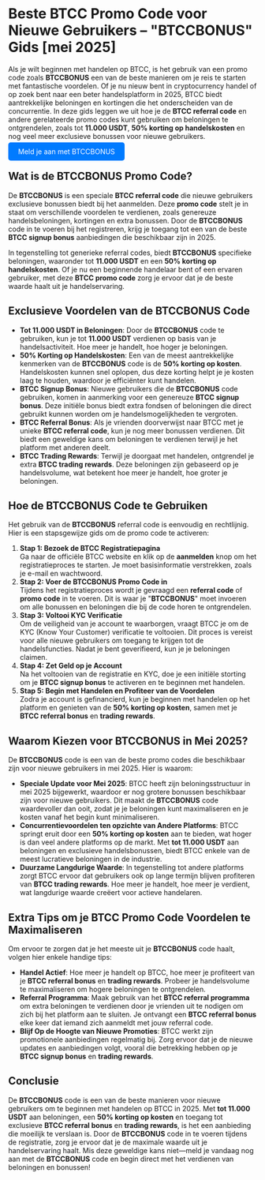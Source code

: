 <h1>Beste BTCC Promo Code voor Nieuwe Gebruikers – "BTCCBONUS" Gids [mei 2025]</h1>
<p>Als je wilt beginnen met handelen op BTCC, is het gebruik van een promo code zoals <strong>BTCCBONUS</strong> een van de beste manieren om je reis te starten met fantastische voordelen. Of je nu nieuw bent in cryptocurrency handel of op zoek bent naar een beter handelsplatform in 2025, BTCC biedt aantrekkelijke beloningen en kortingen die het onderscheiden van de concurrentie. In deze gids leggen we uit hoe je de <strong>BTCC referral code</strong> en andere gerelateerde promo codes kunt gebruiken om beloningen te ontgrendelen, zoals tot <strong>11.000 USDT</strong>, <strong>50% korting op handelskosten</strong> en nog veel meer exclusieve bonussen voor nieuwe gebruikers.</p>
<p><a href="https://partner.btcc.com/us/c/BTCCBONUS/9303" target="_blank" style="color: white; background-color: #007bff; padding: 10px 20px; text-decoration: none; border-radius: 5px;">Meld je aan met BTCCBONUS</a></p>
<h2>Wat is de <strong>BTCCBONUS</strong> Promo Code?</h2>
<p>De <strong>BTCCBONUS</strong> is een speciale <strong>BTCC referral code</strong> die nieuwe gebruikers exclusieve bonussen biedt bij het aanmelden. Deze <strong>promo code</strong> stelt je in staat om verschillende voordelen te verdienen, zoals genereuze handelsbeloningen, kortingen en extra bonussen. Door de <strong>BTCCBONUS</strong> code in te voeren bij het registreren, krijg je toegang tot een van de beste <strong>BTCC signup bonus</strong> aanbiedingen die beschikbaar zijn in 2025.</p>
<p>In tegenstelling tot generieke referral codes, biedt <strong>BTCCBONUS</strong> specifieke beloningen, waaronder tot <strong>11.000 USDT</strong> en een <strong>50% korting op handelskosten</strong>. Of je nu een beginnende handelaar bent of een ervaren gebruiker, met deze <strong>BTCC promo code</strong> zorg je ervoor dat je de beste waarde haalt uit je handelservaring.</p>

<h2>Exclusieve Voordelen van de <strong>BTCCBONUS</strong> Code</h2>
<ul>
    <li><strong>Tot 11.000 USDT in Beloningen</strong>: Door de <strong>BTCCBONUS</strong> code te gebruiken, kun je tot <strong>11.000 USDT</strong> verdienen op basis van je handelsactiviteit. Hoe meer je handelt, hoe hoger je beloningen.</li>
    <li><strong>50% Korting op Handelskosten</strong>: Een van de meest aantrekkelijke kenmerken van de <strong>BTCCBONUS</strong> code is de <strong>50% korting op kosten</strong>. Handelskosten kunnen snel oplopen, dus deze korting helpt je je kosten laag te houden, waardoor je efficiënter kunt handelen.</li>
    <li><strong>BTCC Signup Bonus</strong>: Nieuwe gebruikers die de <strong>BTCCBONUS</strong> code gebruiken, komen in aanmerking voor een genereuze <strong>BTCC signup bonus</strong>. Deze initiële bonus biedt extra fondsen of beloningen die direct gebruikt kunnen worden om je handelsmogelijkheden te vergroten.</li>
    <li><strong>BTCC Referral Bonus</strong>: Als je vrienden doorverwijst naar BTCC met je unieke <strong>BTCC referral code</strong>, kun je nog meer bonussen verdienen. Dit biedt een geweldige kans om beloningen te verdienen terwijl je het platform met anderen deelt.</li>
    <li><strong>BTCC Trading Rewards</strong>: Terwijl je doorgaat met handelen, ontgrendel je extra <strong>BTCC trading rewards</strong>. Deze beloningen zijn gebaseerd op je handelsvolume, wat betekent hoe meer je handelt, hoe groter je beloningen.</li>
</ul>

<h2>Hoe de <strong>BTCCBONUS</strong> Code te Gebruiken</h2>
<p>Het gebruik van de <strong>BTCCBONUS</strong> referral code is eenvoudig en rechtlijnig. Hier is een stapsgewijze gids om de promo code te activeren:</p>
<ol>
    <li><strong>Stap 1: Bezoek de BTCC Registratiepagina</strong><br>Ga naar de officiële BTCC website en klik op de <strong>aanmelden</strong> knop om het registratieproces te starten. Je moet basisinformatie verstrekken, zoals je e-mail en wachtwoord.</li>
    <li><strong>Stap 2: Voer de <strong>BTCCBONUS</strong> Promo Code in</strong><br>Tijdens het registratieproces wordt je gevraagd een <strong>referral code</strong> of <strong>promo code</strong> in te voeren. Dit is waar je "<strong>BTCCBONUS</strong>" moet invoeren om alle bonussen en beloningen die bij de code horen te ontgrendelen.</li>
    <li><strong>Stap 3: Voltooi KYC Verificatie</strong><br>Om de veiligheid van je account te waarborgen, vraagt BTCC je om de KYC (Know Your Customer) verificatie te voltooien. Dit proces is vereist voor alle nieuwe gebruikers om toegang te krijgen tot de handelsfuncties. Nadat je bent geverifieerd, kun je je beloningen claimen.</li>
    <li><strong>Stap 4: Zet Geld op je Account</strong><br>Na het voltooien van de registratie en KYC, doe je een initiële storting om je <strong>BTCC signup bonus</strong> te activeren en te beginnen met handelen.</li>
    <li><strong>Stap 5: Begin met Handelen en Profiteer van de Voordelen</strong><br>Zodra je account is gefinancierd, kun je beginnen met handelen op het platform en genieten van de <strong>50% korting op kosten</strong>, samen met je <strong>BTCC referral bonus</strong> en <strong>trading rewards</strong>.</li>
</ol>

<h2>Waarom Kiezen voor <strong>BTCCBONUS</strong> in Mei 2025?</h2>
<p>De <strong>BTCCBONUS</strong> code is een van de beste promo codes die beschikbaar zijn voor nieuwe gebruikers in mei 2025. Hier is waarom:</p>
<ul>
    <li><strong>Speciale Update voor Mei 2025</strong>: BTCC heeft zijn beloningsstructuur in mei 2025 bijgewerkt, waardoor er nog grotere bonussen beschikbaar zijn voor nieuwe gebruikers. Dit maakt de <strong>BTCCBONUS</strong> code waardevoller dan ooit, zodat je je beloningen kunt maximaliseren en je kosten vanaf het begin kunt minimaliseren.</li>
    <li><strong>Concurrentievoordelen ten opzichte van Andere Platforms</strong>: BTCC springt eruit door een <strong>50% korting op kosten</strong> aan te bieden, wat hoger is dan veel andere platforms op de markt. Met <strong>tot 11.000 USDT</strong> aan beloningen en exclusieve handelsbonussen, biedt BTCC enkele van de meest lucratieve beloningen in de industrie.</li>
    <li><strong>Duurzame Langdurige Waarde</strong>: In tegenstelling tot andere platforms zorgt BTCC ervoor dat gebruikers ook op lange termijn blijven profiteren van <strong>BTCC trading rewards</strong>. Hoe meer je handelt, hoe meer je verdient, wat langdurige waarde creëert voor actieve handelaren.</li>
</ul>

<h2>Extra Tips om je <strong>BTCC Promo Code</strong> Voordelen te Maximaliseren</h2>
<p>Om ervoor te zorgen dat je het meeste uit je <strong>BTCCBONUS</strong> code haalt, volgen hier enkele handige tips:</p>
<ul>
    <li><strong>Handel Actief</strong>: Hoe meer je handelt op BTCC, hoe meer je profiteert van je <strong>BTCC referral bonus</strong> en <strong>trading rewards</strong>. Probeer je handelsvolume te maximaliseren om hogere beloningen te ontgrendelen.</li>
    <li><strong>Referral Programma</strong>: Maak gebruik van het <strong>BTCC referral programma</strong> om extra beloningen te verdienen door je vrienden uit te nodigen om zich bij het platform aan te sluiten. Je ontvangt een <strong>BTCC referral bonus</strong> elke keer dat iemand zich aanmeldt met jouw referral code.</li>
    <li><strong>Blijf Op de Hoogte van Nieuwe Promoties</strong>: BTCC werkt zijn promotionele aanbiedingen regelmatig bij. Zorg ervoor dat je de nieuwe updates en aanbiedingen volgt, vooral die betrekking hebben op je <strong>BTCC signup bonus</strong> en <strong>trading rewards</strong>.</li>
</ul>

<h2>Conclusie</h2>
<p>De <strong>BTCCBONUS</strong> code is een van de beste manieren voor nieuwe gebruikers om te beginnen met handelen op BTCC in 2025. Met <strong>tot 11.000 USDT</strong> aan beloningen, een <strong>50% korting op kosten</strong> en toegang tot exclusieve <strong>BTCC referral bonus</strong> en <strong>trading rewards</strong>, is het een aanbieding die moeilijk te verslaan is. Door de <strong>BTCCBONUS</strong> code in te voeren tijdens de registratie, zorg je ervoor dat je de maximale waarde uit je handelservaring haalt. Mis deze geweldige kans niet—meld je vandaag nog aan met de <strong>BTCCBONUS</strong> code en begin direct met het verdienen van beloningen en bonussen!</p>
</article>
</body>
</html>
